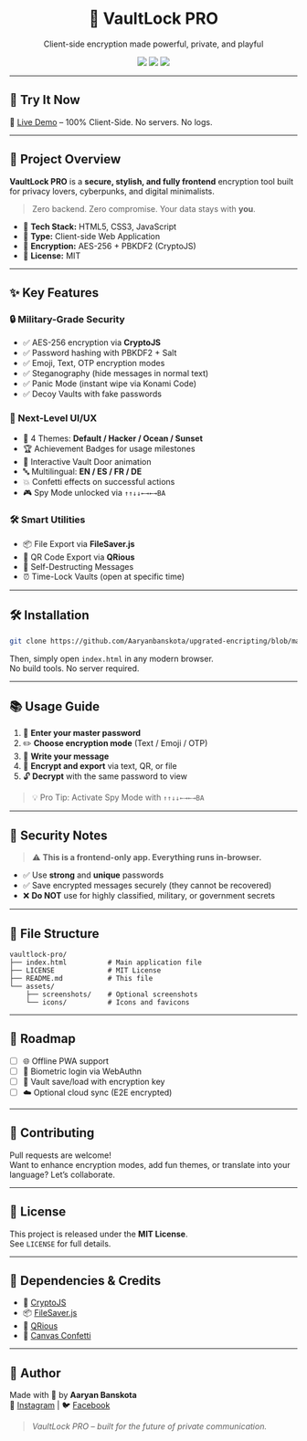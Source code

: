 <h1 align="center">🔐 VaultLock PRO</h1>
<p align="center">Client-side encryption made powerful, private, and playful</p>

<p align="center">
  <img src="https://img.shields.io/badge/Encryption-AES--256-green" />
  <img src="https://img.shields.io/badge/License-MIT-blue" />
  <img src="https://img.shields.io/badge/Modes-Text%20%7C%20Emoji%20%7C%20OTP-orange" />
</p>

---

## 🚀 Try It Now  
🔗 [Live Demo](https://aaryanbanskota.github.io/upgrated-encripting/) – 100% Client-Side. No servers. No logs.

---

## 📌 Project Overview

**VaultLock PRO** is a **secure, stylish, and fully frontend** encryption tool built for privacy lovers, cyberpunks, and digital minimalists.

> Zero backend. Zero compromise. Your data stays with **you**.

- 🧠 **Tech Stack:** HTML5, CSS3, JavaScript  
- 📁 **Type:** Client-side Web Application  
- 🔐 **Encryption:** AES-256 + PBKDF2 (CryptoJS)  
- 📝 **License:** MIT  

---

## ✨ Key Features

### 🔒 Military-Grade Security
- ✅ AES-256 encryption via **CryptoJS**
- ✅ Password hashing with PBKDF2 + Salt
- ✅ Emoji, Text, OTP encryption modes
- ✅ Steganography (hide messages in normal text)
- ✅ Panic Mode (instant wipe via Konami Code)
- ✅ Decoy Vaults with fake passwords

### 🎨 Next-Level UI/UX
- 🌈 4 Themes: **Default / Hacker / Ocean / Sunset**
- 🏆 Achievement Badges for usage milestones
- 🔐 Interactive Vault Door animation
- 🔤 Multilingual: **EN / ES / FR / DE**
- 💥 Confetti effects on successful actions
- 🎮 Spy Mode unlocked via `↑↑↓↓←→←→BA`

### 🛠 Smart Utilities
- 📦 File Export via **FileSaver.js**
- 🔳 QR Code Export via **QRious**
- 🧪 Self-Destructing Messages
- ⏰ Time-Lock Vaults (open at specific time)

---

## 🛠️ Installation

```bash
git clone https://github.com/Aaryanbanskota/upgrated-encripting/blob/main/index.html
```

Then, simply open `index.html` in any modern browser.  
No build tools. No server required.

---

## 📚 Usage Guide

1. 🔐 **Enter your master password**  
2. ✏️ **Choose encryption mode** (Text / Emoji / OTP)  
3. 💬 **Write your message**  
4. 🧊 **Encrypt and export** via text, QR, or file  
5. 🔓 **Decrypt** with the same password to view  

> 💡 Pro Tip: Activate Spy Mode with `↑↑↓↓←→←→BA`

---

## 🧠 Security Notes

> ⚠️ **This is a frontend-only app. Everything runs in-browser.**

- ✅ Use **strong** and **unique** passwords
- ✅ Save encrypted messages securely (they cannot be recovered)
- ❌ **Do NOT** use for highly classified, military, or government secrets

---

## 📁 File Structure

```
vaultlock-pro/
├── index.html          # Main application file
├── LICENSE             # MIT License
├── README.md           # This file
└── assets/
    ├── screenshots/    # Optional screenshots
    └── icons/          # Icons and favicons
```

---

## 🧭 Roadmap

- [ ] 🌐 Offline PWA support
- [ ] 🧬 Biometric login via WebAuthn
- [ ] 💾 Vault save/load with encryption key
- [ ] ☁️ Optional cloud sync (E2E encrypted)

---

## 🤝 Contributing

Pull requests are welcome!  
Want to enhance encryption modes, add fun themes, or translate into your language? Let’s collaborate.

---

## 📜 License

This project is released under the **MIT License**.  
See `LICENSE` for full details.

---

## 🙏 Dependencies & Credits

- 🔐 [CryptoJS](https://github.com/brix/crypto-js)  
- 📦 [FileSaver.js](https://github.com/eligrey/FileSaver.js)  
- 🔳 [QRious](https://github.com/neocotic/qrious)  
- 🎉 [Canvas Confetti](https://www.kirilv.com/canvas-confetti/)

---

## 👤 Author

Made with 💙 by **Aaryan Banskota**  
🔗 [Instagram](https://www.instagram.com/its.aaryan_01/) | 🐦 [Facebook](https://www.facebook.com/aaryan.baskota.2025)

> *VaultLock PRO – built for the future of private communication.*  
